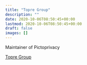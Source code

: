 ```yaml
---
title: "Topre Group"
description: ""
date: 2020-10-06T08:50:45+00:00
lastmod: 2020-10-06T08:50:45+00:00
draft: false
images: []
---
```


Maintainer of Pictoprivacy

[Topre Group](https://github.com/topregroup)
